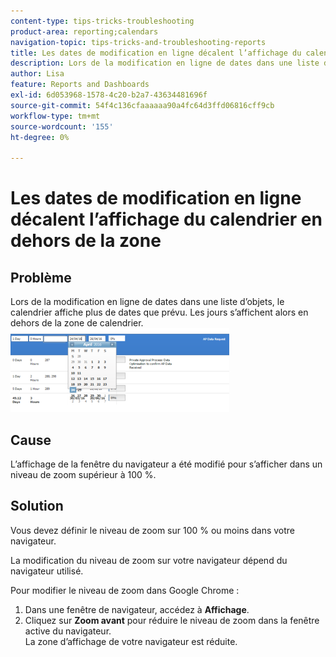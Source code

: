 ```yaml
---
content-type: tips-tricks-troubleshooting
product-area: reporting;calendars
navigation-topic: tips-tricks-and-troubleshooting-reports
title: Les dates de modification en ligne décalent l’affichage du calendrier en dehors de la zone
description: Lors de la modification en ligne de dates dans une liste d’objets, le calendrier affiche plus de dates que prévu. Les jours s’affichent alors en dehors de la zone de calendrier.
author: Lisa
feature: Reports and Dashboards
exl-id: 6d053968-1578-4c20-b2a7-43634481696f
source-git-commit: 54f4c136cfaaaaaa90a4fc64d3ffd06816cff9cb
workflow-type: tm+mt
source-wordcount: '155'
ht-degree: 0%

---
```


# Les dates de modification en ligne décalent l’affichage du calendrier en dehors de la zone

## Problème

Lors de la modification en ligne de dates dans une liste d’objets, le calendrier affiche plus de dates que prévu. Les jours s’affichent alors en dehors de la zone de calendrier.\
![](assets/calendar-view-350x134.png)

## Cause

L’affichage de la fenêtre du navigateur a été modifié pour s’afficher dans un niveau de zoom supérieur à 100 %.

## Solution

Vous devez définir le niveau de zoom sur 100 % ou moins dans votre navigateur.

La modification du niveau de zoom sur votre navigateur dépend du navigateur utilisé.

Pour modifier le niveau de zoom dans Google Chrome :

1. Dans une fenêtre de navigateur, accédez à **Affichage**.
1. Cliquez sur **Zoom avant** pour réduire le niveau de zoom dans la fenêtre active du navigateur.\
   La zone d’affichage de votre navigateur est réduite.
